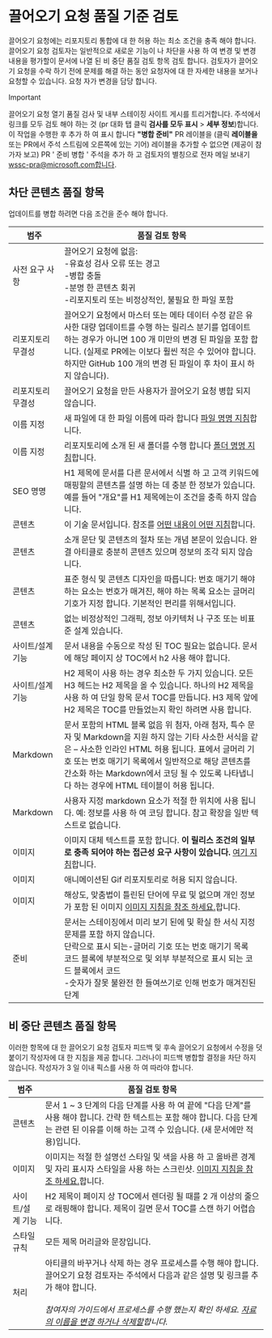 # <a name="quality-criteria-for-pull-request-review"></a>끌어오기 요청 품질 기준 검토

끌어오기 요청에는 리포지토리 통합에 대 한 허용 하는 최소 조건을 충족 해야 합니다. 끌어오기 요청 검토자는 일반적으로 새로운 기능이 나 차단을 사용 하 여 변경 및 변경 내용을 평가할이 문서에 나열 된 비 중단 품질 검토 항목 검토 합니다. 검토자가 끌어오기 요청을 수락 하기 전에 문제를 해결 하는 동안 요청자에 대 한 자세한 내용을 보거나 요청할 수 있습니다. 요청 자가 변경을 담당 합니다.

>[!IMPORTANT] 
>끌어오기 요청 열기 품질 검사 및 내부 스테이징 사이트 게시를 트리거합니다. 주석에서 링크를 모두 검토 해야 하는 것 \(pr 대화 탭 클릭 **검사를 모두 표시** > **세부 정보**\)합니다. 이 작업을 수행한 후 추가 하 여 표시 합니다 **"병합 준비"** PR 레이블을 \(클릭 **레이블을** 또는 PR에서 주석 스트림에 오른쪽에 있는 기어) 레이블을 추가할 수 없으면 \(제공이 참가자 보고) PR ' 준비 병합 ' 주석을 추가 하 고 검토자의 별칭으로 전자 메일 보내기 wssc-pra@microsoft.com합니다.

## <a name="blocking-content-quality-items"></a>차단 콘텐츠 품질 항목

업데이트를 병합 하려면 다음 조건을 준수 해야 합니다.

| 범주 | 품질 검토 항목 |
|----------|---------------------|
|사전 요구 사항| 끌어오기 요청에 없음:<br>-유효성 검사 오류 또는 경고<br>-병합 충돌<br>-분명 한 콘텐츠 회귀<br>-리포지토리 또는 비정상적인, 불필요 한 파일 포함|
|리포지토리 무결성 |끌어오기 요청에서 마스터 또는 메타 데이터 수정 같은 유사한 대량 업데이트를 수행 하는 릴리스 분기를 업데이트 하는 경우가 아니면 100 개 미만의 변경 된 파일을 포함 합니다. (실제로 PR에는 이보다 훨씬 적은 수 있어야 합니다. 하지만 GitHub 100 개의 변경 된 파일이 후 차이 표시 하지 않습니다).|
|리포지토리 무결성| 끌어오기 요청을 만든 사용자가 끌어오기 요청 병합 되지 않습니다.|
|이름 지정 |새 파일에 대 한 파일 이름에 따라 합니다 [파일 명명 지침](file-names-and-locations.md)합니다.|
|이름 지정 |리포지토리에 소개 된 새 폴더를 수행 합니다 [폴더 명명 지침](file-names-and-locations.md#folder-names-in-the-repo)합니다.|
|SEO 명명|H1 제목에 문서를 다른 문서에서 식별 하 고 고객 키워드에 매핑할의 콘텐츠를 설명 하는 데 충분 한 정보가 있습니다. 예를 들어 "개요"를 H1 제목에는이 조건을 충족 하지 않습니다.|
|콘텐츠|이 기술 문서입니다. 참조를 [어떤 내용이 어떤 지침](content-channel-guidance.md)합니다.|
|콘텐츠|소개 문단 및 콘텐츠의 절차 또는 개념 본문이 있습니다. 완결 아티클로 충분히 콘텐츠 있으며 정보의 조각 되지 않습니다.|
|콘텐츠| 표준 형식 및 콘텐츠 디자인을 따릅니다: 번호 매기기 해야 하는 요소는 번호가 매겨진, 해야 하는 목록 요소는 글머리 기호가 지정 합니다. 기본적인 편리를 위해서입니다.|
|콘텐츠| 없는 비정상적인 그래픽, 정보 아키텍처 나 구조 또는 비표준 설계 있습니다.|
|사이트/설계 기능| 문서 내용을 수동으로 작성 된 TOC 필요는 없습니다. 문서에 해당 페이지 상 TOC에서 h2 사용 해야 합니다.|
|사이트/설계 기능| H2 제목이 사용 하는 경우 최소한 두 가지 있습니다. 모든 H3 헤드는 H2 제목을 올 수 있습니다. 하나의 H2 제목을 사용 하 여 단일 항목 문서 TOC를 만듭니다. H3 제목 앞에 H2 제목은 TOC를 만들었는지 확인 하려면 사용 합니다.|
|Markdown| 문서 포함의 HTML 블록 없음 위 첨자, 아래 첨자, 특수 문자 및 Markdown을 지원 하지 않는 기타 사소한 서식을 같은 – 사소한 인라인 HTML 허용 됩니다. 표에서 글머리 기호 또는 번호 매기기 목록에서 일반적으로 해당 콘텐츠를 간소화 하는 Markdown에서 코딩 될 수 있도록 나타냅니다 하는 경우에 HTML 테이블이 허용 됩니다.|
|Markdown   |사용자 지정 markdown 요소가 적절 한 위치에 사용 됩니다. 예: 정보를 사용 하 여 코딩 합니다. 참고 확장을 일반 텍스트로 없습니다.|
|이미지|이미지 대체 텍스트를 포함 합니다. **이 릴리스 조건의 일부로 충족 되어야 하는 접근성 요구 사항이 있습니다.** [여기 지침](https://worldready.cloudapp.net/Styleguide/Read?id=2665&topicid=28349)합니다. |
|이미지 |애니메이션된 Gif 리포지토리로 허용 되지 않습니다.|
|이미지 | 해상도, 맞춤법이 틀린된 단어에 무료 및 없으며 개인 정보가 포함 된 이미지 [이미지 지침을 참조 하세요.](https://github.com/Azure/azure-content/blob/master/contributor-guide/create-images-markdown.md)합니다. |
|준비| 문서는 스테이징에서 미리 보기 된에 및 확실 한 서식 지정 문제를 포함 하지 않습니다.<br>단락으로 표시 되는-글머리 기호 또는 번호 매기기 목록 <br> 코드 블록에 부분적으로 및 외부 부분적으로 표시 되는 코드 블록에서 코드 <br>-숫자가 잘못 불완전 한 들여쓰기로 인해 번호가 매겨진된 단계|

## <a name="non-blocking-content-quality-items"></a>비 중단 콘텐츠 품질 항목

이러한 항목에 대 한 끌어오기 요청 검토자 피드백 및 후속 끌어오기 요청에서 수정을 덧붙이기 작성자에 대 한 지침을 제공 합니다. 그러나이 피드백 병합할 결정을 차단 하지 않습니다. 작성자가 3 일 이내 픽스를 사용 하 여 따라야 합니다.

| 범주 | 품질 검토 항목 |
|----------|---------------------|
|콘텐츠|문서 1 ~ 3 단계의 다음 단계를 사용 하 여 끝에 "다음 단계"를 사용 해야 합니다. 간략 한 텍스트는 포함 해야 합니다. 다음 단계는 관련 된 이유를 이해 하는 고객 수 있습니다. (새 문서에만 적용)입니다.
|이미지|이미지는 적절 한 설명선 스타일 및 색을 사용 하 고 올바른 경계 및 자리 표시자 스타일을 사용 하는 스크린샷. [이미지 지침을 참조 하세요.](https://github.com/Azure/azure-content/blob/master/contributor-guide/create-images-markdown.md)합니다.|
|사이트/설계 기능|H2 제목이 페이지 상 TOC에서 렌더링 될 때를 2 개 이상의 줄으로 래핑해야 합니다. 제목이 길면 문서 TOC를 스캔 하기 어렵습니다.|
|스타일 규칙|모든 제목 머리글와 문장입니다.|
|처리|아티클의 바꾸거나 삭제 하는 경우 프로세스를 수행 해야 합니다. 끌어오기 요청 검토자는 주석에서 다음과 같은 설명 및 링크를 추가 해야 합니다.<br><br>*참여자의 가이드에서 프로세스를 수행 했는지 확인 하세요. [자료의 이름을 변경 하거나 삭제할](rename-or-retire.md)합니다.*|
